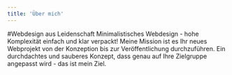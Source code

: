 ```yaml
---
title: 'Über mich'
---
```


#Webdesign aus Leidenschaft
Minimalistisches Webdesign - hohe Komplexität einfach und klar verpackt! Meine Mission ist es Ihr neues Webprojekt von der Konzeption bis zur Veröffen&shy;tlichung durchzu&shy;führen. Ein durchdachtes und sauberes Konzept, dass genau auf Ihre Zielgruppe angepasst wird - das ist mein Ziel. 
